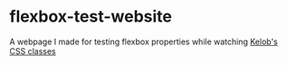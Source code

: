 # flexbox-test-website
A webpage I made for testing flexbox properties while watching [Kelob's CSS classes](https://www.udemy.com/css3-responsive-web-design-tutorial-with-flexbox-and-animations/)
